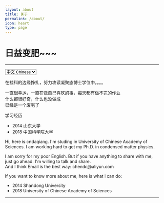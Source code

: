 ```yaml
---
layout: about
title: 关于
permalink: /about/
icon: heart
type: page
---
```







<h1>日益变肥~~~</h1>
        
<hr>
		
<!-- Language Selector -->
<select  onchange= "onLanChange(this.options[this.options.selectedIndex].value)">
    <option value="0" selected> 中文 Chinese </option>
    <option value="1"> 英文 English </option>
</select>

<!-- Chinese Version -->
<div class="zh post-container">

  <p>在挂科的边缘挣扎，努力攻读凝聚态博士学位中。。。。</p>

  <p>一直很幸运，一直在做自己喜欢的事，每天都有做不完的作业<br>
  什么都很好奇，什么也没做成<br>
  已经是一个废宅了</p>
  
  <p>学习经历</p>
  <ul>
    <li> 2014 山东大学</li>
    <li> 2018 中国科学院大学</li>
  </ul>

</div>

<!-- English Version -->
<div class="en post-container">
  <p>Hi, here is cndaqiang. I'm studing in University of Chinese Academy of Sciences. I am working hard to get my Ph.D. in condensed matter physics.</p>
  <p>I am sorry for my poor English. But if you have anything to share with me, just go ahead. I'm willing to talk and share.<br>
  And I think Email is the best way: chendq@aliyun.com </p>

  <p>If you want to know more about me, here is what I can do:</p>

  <ul>
    <li>2014 Shandong University </li>
    <li>2018 University of Chinese Academy of Sciences</li>
  </ul>
</div>

<!-- Handle Language Change -->
<script type="text/javascript">
    // get nodes
    var $zh = document.querySelector(".zh");
    var $en = document.querySelector(".en");
    var $select = document.querySelector("select");
    // bind hashchange event
    window.addEventListener('hashchange', _render);
    // handle render
    function _render(){
        var _hash = window.location.hash;
        // en
        if(_hash == "#en"){
            $select.selectedIndex = 1;
            $en.style.display = "block";
            $zh.style.display = "none";
        // zh by default
        }else{
            // not trigger onChange, otherwise cause a loop call.
            $select.selectedIndex = 0;
            $zh.style.display = "block";
            $en.style.display = "none";
        }
    }
    // handle select change
    function onLanChange(index){
        if(index == 0){
            window.location.hash = "#zh"
        }else{
            window.location.hash = "#en"
        }
    }
    // init
    _render();
</script>

<hr>

